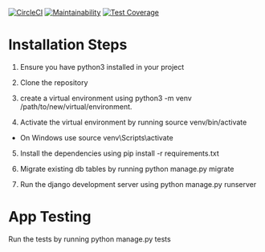 [![CircleCI](https://circleci.com/gh/circleci/circleci-docs.svg?style=shield&circle-token=2bd74d82daa65bc8b3f928fe355752dac19a0ff9)](https://circleci.com/gh/circleci/circleci-docs) [![Maintainability](https://api.codeclimate.com/v1/badges/52bf57c9a06b4c1ed18a/maintainability)](https://codeclimate.com/github/timlubanga/Savannah-eProject/maintainability) [![Test Coverage](https://api.codeclimate.com/v1/badges/52bf57c9a06b4c1ed18a/test_coverage)](https://codeclimate.com/github/timlubanga/Savannah-eProject/test_coverage)

# Installation Steps

1. Ensure you have python3 installed in your project

2. Clone the repository

3. create a virtual environment using python3 -m venv /path/to/new/virtual/environment.

4. Activate the virtual environment by running source venv/bin/activate

- On Windows use source venv\Scripts\activate

5. Install the dependencies using pip install -r requirements.txt

6. Migrate existing db tables by running python manage.py migrate

7. Run the django development server using python manage.py runserver

# App Testing

Run the tests by running python manage.py tests
